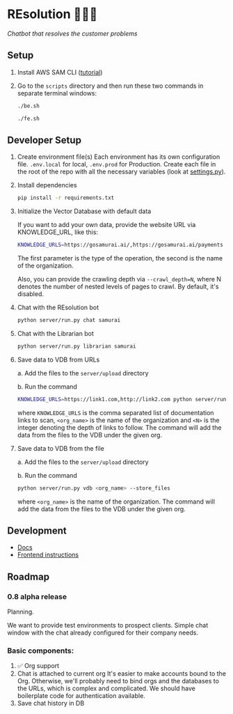 # REsolution 🧙🏻‍♂️

*Chatbot that resolves the customer problems*

## Setup

1. Install AWS SAM
   CLI ([tutorial](https://docs.aws.amazon.com/serverless-application-model/latest/developerguide/install-sam-cli.html))
2. Go to the `scripts` directory and then run these two commands in separate terminal windows:

    ```bash
    ./be.sh
    ```

    ```bash
    ./fe.sh
    ```

## Developer Setup

1. Create environment file(s)
   Each environment has its own configuration file. `.env.local` for local, `.env.prod` for Production.
   Create each file in the root of the repo with all the necessary variables (look
   at [settings.py](server/settings.py)).

2. Install dependencies

    ```bash
    pip install -r requirements.txt
    ```

3. Initialize the Vector Database with default data

   If you want to add your own data, provide the website URL via KNOWLEDGE_URL, like this:

    ```bash
    KNOWLEDGE_URLS=https://gosamurai.ai/,https://gosamurai.ai/payments python server/run.py vdb samurai --crawl_depth=1
    ```

   The first parameter is the type of the operation, the second is the name of the organization.

   Also, you can provide the crawling depth via `--crawl_depth=N`, where N denotes the number of nested levels of pages
   to crawl. By default, it's disabled.

4. Chat with the REsolution bot

    ```bash
    python server/run.py chat samurai
    ```

5. Chat with the Librarian bot

    ```bash
    python server/run.py librarian samurai
    ```

6. Save data to VDB from URLs

   a. Add the files to the `server/upload` directory

   b. Run the command
    ```bash
    KNOWLEDGE_URLS=https://link1.com,http://link2.com python server/run.py vdb <org_name> --crawl_depth <N>
    ```
    where `KNOWLEDGE_URLS` is the comma separated list of documentation links to scan,
    `<org_name>` is the name of the organization and `<N>` is the integer denoting the depth of
    links to follow. The command will add the data from the files to the VDB under the given org.

7. Save data to VDB from the file

   a. Add the files to the `server/upload` directory

   b. Run the command
    ```bash
    python server/run.py vdb <org_name> --store_files
    ```
    where `<org_name>` is the name of the organization. The command will add the data from the files to the VDB under the given org.

## Development

* [Docs](docs/README.md)
* [Frontend instructions](frontend/README.md)

## Roadmap

### 0.8 alpha release

Planning.

We want to provide test environments to prospect clients. Simple chat window with the chat already configured for their
company needs.

### Basic components:

1. ✅ Org support
2. Chat is attached to current org
   It's easier to make accounts bound to the Org. Otherwise, we'll probably need to bind orgs and the databases to the
   URLs, which is complex and complicated. We should have boilerplate code for authentication available.
3. Save chat history in DB
